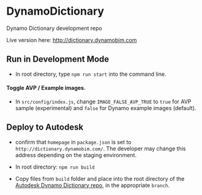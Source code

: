 # DynamoDictionary

Dynamo Dictionary development repo

Live version here: http://dictionary.dynamobim.com

## Run in Development Mode
- In root directory, type ```npm run start``` into the command line.

#### Toggle AVP / Example images.
- In `src/config/index.js`,  change `IMAGE_FALSE_AVP_TRUE` to `true` for AVP sample (experimental) and `false` for Dynamo example images (default).

## Deploy to Autodesk

- confirm that `homepage` in `package.json` is set to `http://dictionary.dynamobim.com/`. The developer may change this address depending on the staging environment.

- In root directory: ```npm run build```

- Copy files from `build` folder and place into the root directory of the [Autodesk Dynamo Dictionary repo](https://github.com/DynamoDS/DynamoDictionary), in the appropriate `branch`.
